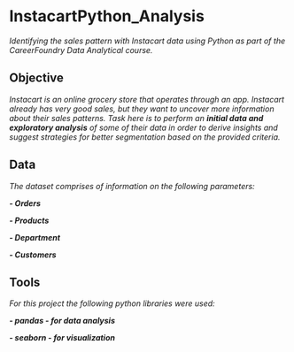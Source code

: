 # InstacartPython_Analysis
*Identifying the sales pattern with Instacart data using Python as part of the CareerFoundry Data Analytical course.*

## Objective
*Instacart is an online grocery store that operates through an app. Instacart already has very good sales, but they want to uncover more information about their sales patterns. Task here is to perform an ***initial data and exploratory analysis*** of some of their data in order to derive insights and suggest strategies for better segmentation based on the provided criteria.*

## Data
*The dataset comprises of information on the following parameters:*

***- Orders***

***- Products***

***- Department***

***- Customers***


## Tools
*For this project the following python libraries were used:*

***- pandas - for data analysis***

***- seaborn - for visualization***
